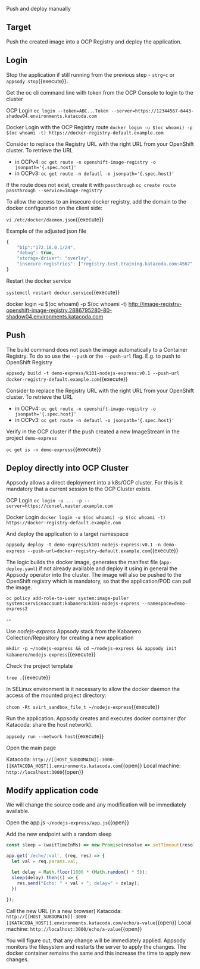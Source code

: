 Push and deploy manually

## Target

Push the created image into a OCP Registry and deploy the application.

## Login

Stop the application if still running from the previous step - ``strg+c`` or `appsody stop`{{execute}}.

Get the oc cli command line with token from the OCP Console to login to the cluster

OCP Login
`oc login --token=ABC...Token --server=https://12344567-6443-shadow04.environments.katacoda.com`

Docker Login with the OCP Registry route
`docker login -u $(oc whoami) -p $(oc whoami -t) https://docker-registry-default.example.com`

Consider to replace the Registry URL with the right URL from your OpenShift cluster. To retrieve the URL

* in OCPv4: `oc get route -n openshift-image-registry -o jsonpath='{.spec.host}'`
* in OCPv3: `oc get route -n defautl -o jsonpath='{.spec.host}'`

If the route does not exist, create it with `passthrough`
`oc create route passthrough --service=image-registry`

To allow the access to an insecure docker registry, add the domain to the docker configuration on the client side:

`vi /etc/docker/daemon.json`{{execute}}

Example of the adjusted json file


```javascript
{
    "bip":"172.18.0.1/24",
    "debug": true,
    "storage-driver": "overlay",
    "insecure-registries": ["registry.test.training.katacoda.com:4567", "image-registry-openshift-image-registry.2886795280-80-shadow04.environments.katacoda.com"]
}
```

Restart the docker service

`systemctl restart docker.service`{{execute}}


docker login -u $(oc whoami) -p $(oc whoami -t) http://image-registry-openshift-image-registry.2886795280-80-shadow04.environments.katacoda.com


## Push

The build command does not push the image automatically to a Container Registry. To do so use the `--push` or the `--push-url` flag. E.g. to push to OpenShift Registry

`appsody build -t demo-express/k101-nodejs-express:v0.1 --push-url docker-registry-default.example.com`{{execute}}

Consider to replace the Registry URL with the right URL from your OpenShift cluster. To retrieve the URL

* in OCPv4: `oc get route -n openshift-image-registry -o jsonpath='{.spec.host}'`
* in OCPv3: `oc get route -n defautl -o jsonpath='{.spec.host}'`

Verify in the OCP cluster if the push created a new ImageStream in the project `demo-express`

`oc get is -n demo-express`{{execute}}

## Deploy directly into OCP Cluster

Appsody allows a direct deployment into a k8s/OCP cluster.
For this is it mandatory that a current session to the OCP Cluster exists.

OCP Login
`oc login -u ... -p --server=https://consol.master.example.com`

Docker Login
`docker login -u $(oc whoami) -p $(oc whoami -t) https://docker-registry-default.example.com`

And deploy the application to a target namespace

`appsody deploy -t demo-express/k101-nodejs-express:v0.1 -n demo-express --push-url=docker-registry-default.example.com`{{execute}}

The logic builds the docker image, generates the manifest file (`app-deploy.yaml`) if not already available and deploy it using in general the Appsody operator into the cluster. The image will also be pushed to the OpenShift registry which is mandatory, so that the application/POD can pull the image.

`oc policy add-role-to-user system:image-puller system:serviceaccount:kabanero:k101-nodejs-express --namespace=demo-express2`






--

Use *nodejs-express* Appsody stack from the Kabanero Collection/Repository for creating a new application

`mkdir -p ~/nodejs-express && cd ~/nodejs-express && appsody init kabanero/nodejs-express`{{execute}}

Check the project template

`tree .`{{execute}}

In SELinux environment is it necessary to allow the docker daemon the access of the mounted project directory:

`chcon -Rt svirt_sandbox_file_t ~/nodejs-express`{{execute}}

Run the application. Appsody creates and executes docker container (for Katacoda: share the host network).

`appsody run --network host`{{execute}}

Open the main page

Katacoda: ``http://[[HOST_SUBDOMAIN]]-3000-[[KATACODA_HOST]].environments.katacoda.com``{{open}}
Local machine: `http://localhost:3000`{{open}}

## Modify application code

We will change the source code and any modification will be immediately available.

Open the app.js
`~/nodejs-express/app.js`{{open}}

Add the new endpoint with a random sleep
```javascript
const sleep = (waitTimeInMs) => new Promise(resolve => setTimeout(resolve, waitTimeInMs));

app.get('/echo/:val', (req, res) => {
  let val = req.params.val;

  let delay = Math.floor(1000 * (Math.random() * 5)); 
  sleep(delay).then(() => {
    res.send("Echo: " + val + "; delay=" + delay);
  })
  
});
```

Call the new URL (in a new browser)
Katacoda: ``http://[[HOST_SUBDOMAIN]]-3000-[[KATACODA_HOST]].environments.katacoda.com/echo/a-value``{{open}}
Local machine: `http://localhost:3000/echo/a-value`{{open}}

You will figure out, that any change will be immediately applied. Appsody monitors the filesystem and restarts the server to apply the changes. The docker container remains the same and this increase the time to apply new changes.